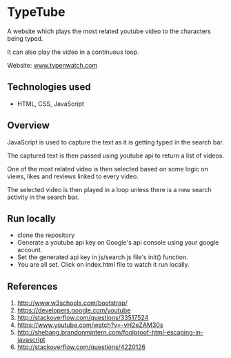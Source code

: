 TypeTube
===========

A website which plays the most related youtube video to the characters being typed. 

It can also play the video in a continuous loop.

Website: www.typenwatch.com

## Technologies used

* HTML, CSS, JavaScript

## Overview

JavaScript is used to capture the text as it is getting typed in the search bar.

The captured text is then passed using youtube api to return a list of videos. 

One of the most related video is then selected based on some logic on views, likes and reviews linked to every video. 

The selected video is then played in a loop unless there is a new search activity in the search bar.

## Run locally

* clone the repository
* Generate a youtube api key on Google's api console using your google account.
* Set the generated api key in js/search.js file's init() function.
* You are all set. Click on index.html file to watch it run locally.

## References

1. http://www.w3schools.com/bootstrap/
2. https://developers.google.com/youtube
3. http://stackoverflow.com/questions/33517524
4. https://www.youtube.com/watch?v=-vH2eZAM30s
5. http://shebang.brandonmintern.com/foolproof-html-escaping-in-javascript
6. http://stackoverflow.com/questions/4220126	
